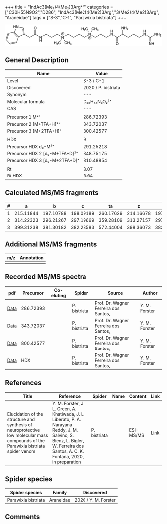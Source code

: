 +++
title = "IndAc3(Me₂)4(Me₂)3Arg²⁺"
categories = ["C30H55N9O2","D286",
"IndAc3(Me2)4(Me2)3Arg","3(Me2)4(Me2)3Arg",
"Araneidae"]
tags = ["S-3","C-1",
"Parawixia bistriata"]
+++

![](/img/IndAc3(Me2)4(Me2)3Arg.png)

## General Description

| Name                       | Value              |
|----------------------------|--------------------|
| Level                      | S-3 / C-1          |
| Discovered                 | 2020 / P. bistriata |
| Synonym                    | ---                |
| Molecular formula          | C₃₀H₅₅N₉O₂²⁺                   |
| CAS                        | ---                |
|                            |                    |
| Precursor 1  M²⁺         | 286.72393                   |
| Precursor 2 [M+TFA+H]²⁺       | 343.72037                   |
| Precursor 3 [M+2TFA+H]⁺               | 800.42577                   |
|                            |                    |
| HDX                        | 9                   |
| Precursor HDX    d₉-M²⁺   | 291.25218                   |
| Precursor HDX 2 [d₉-M+TFA+D]²⁺ | 348.75175                   |
| Precursor HDX 3 [d₉-M+2TFA+D]⁺           | 810.48854                   |
|                            |                    |
| Rt                         | 8.07                   |
| Rt HDX                     | 6.64                   |

## Calculated MS/MS fragments

| # | a         | b         | c         | ta        | z         | y         | tz        |
|---|-----------|-----------|-----------|-----------|-----------|-----------|-----------|
| 1 | 215.11844 | 197.10788 | 198.09189 | 260.17629 | 214.16678 | 197.14023 | 259.22463 |
| 2 | 314.22323 | 296.21267 | 297.19669 | 359.28109 | 313.27157 | 297.25285 | 358.32943 |
| 3 | 399.31238 | 381.30182 | 382.28583 | 572.44004 | 398.36073 | 383.34983 | 415.38728 |

## Additional MS/MS fragments

| m/z | Annotation |
|-----|------------|
|     |            |

## Recorded MS/MS spectra

| pdf                                             | Precursor | Co-eluting | Spider      | Source                       | Author        |
|-------------------------------------------------|-----------|------------|-------------|------------------------------|---------------|
| [Data](/pdf/P-bistriata/573_IndAc3(Me2)4(Me2)3Arg_Pb.pdf) | 286.72393 |           | P. bistriata | Prof. Dr. Wagner Ferreira dos Santos,  | Y. M. Forster |
| [Data](/pdf/P-bistriata/573_IndAc3(Me2)4(Me2)3Arg_Pb_2.pdf) | 343.72037 |           | P. bistriata | Prof. Dr. Wagner Ferreira dos Santos,  | Y. M. Forster |
| [Data](/pdf/P-bistriata/573_IndAc3(Me2)4(Me2)3Arg_Pb_3.pdf) | 800.42577 |           | P. bistriata | Prof. Dr. Wagner Ferreira dos Santos,  | Y. M. Forster |
| [Data](/pdf/P-bistriata/573_IndAc3(Me2)4(Me2)3Arg_Pb_HDX.pdf) | HDX |           | P. bistriata | Prof. Dr. Wagner Ferreira dos Santos,  | Y. M. Forster |


## References

| Title | Reference | Spider | Name | Content | Link |
|-------|-----------|--------|------|---------|------|
| Elucidation of the structure and synthesis of neuroprotective low molecular mass compounds of the Parawixia bistriata spider venom      | Y. M. Forster, J. L. Green, A. Khatiwada, J. L. Liberato, P. A. Narayana Reddy, J. M. Salvino, S. Bienz, L. Bigler, W. Ferreira dos Santos, A. C. K. Fontana, 2020, in preparation          | P. bistriata       |      | ESI-MS/MS        | [Link](unknown)     |

## Spider species

| Spider species     | Family     | Discovered           |
|--------------------|------------|----------------------|
| Parawixia bistriata | Araneidae | 2020 / Y. M. Forster |


## Comments